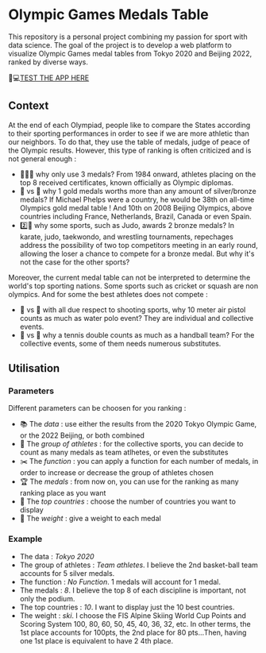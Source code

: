 # Olympic Games Medals Table

This repository is a personal project combining my passion for sport with data science. The goal of the project is to develop a web platform to visualize Olympic Games medal tables from Tokyo 2020 and Beijing 2022, ranked by diverse ways.

🚨💻[TEST THE APP HERE ](https://og-app-flask.herokuapp.com/) 


## Context

At the end of each Olympiad, people like to compare the States according to their sporting performances in order to see if we are more athletic than our neighbors. To do that, they use the table of medals, judge of peace of the Olympic results. However, this type of ranking is often criticized and is not general enough : 
* 🥇🥈🥉 why only use 3 medals? From 1984 onward, athletes placing on the top 8 received certificates, known officially as Olympic diplomas.
* 🥇 vs 🥉 why 1 gold medals worths more than any amount of silver/bronze medals? If Michael Phelps were a country, he would be 38th on all-time Olympics gold medal table ! And 10th on  2008 Beijing Olympics, above countries including France, Netherlands, Brazil, Canada or even Spain.
* 2️⃣🥉 why some sports, such as Judo, awards 2 bronze medals? In karate, judo, taekwondo, and wrestling tournaments, repechages address the possibility of two top competitors meeting in an early round, allowing the loser a chance to compete for a bronze medal. But why it's not the case for the other sports?

Moreover, the current medal table can not be interpreted to determine the world's top sporting nations. Some sports such as cricket or squash are non olympics. And for some the best athletes does not compete : 
* 🔫 vs 🏐 with all due respect to shooting sports, why 10 meter air pistol counts as much as water polo event? They are individual and collective events.
* 🎾 vs 🏀 why a tennis double counts as much as a handball team? For the collective events, some of them needs numerous substitutes.


## Utilisation

### Parameters 
Different parameters can be choosen for you ranking :
* 📚 The *data* : use either the results from the 2020 Tokyo Olympic Game, or the 2022 Beijing, or both combined
* 👥 The *group of athletes* : for the collective sports, you can decide to count as many medals as team atlhetes, or even the substitutes
* ✂️ The *function* : you can apply a function for each number of medals, in order to increase or decrease the group of athletes chosen
* 🏆 The *medals* : from now on, you can use for the ranking as many ranking place as you want
* 📑 The *top countries* : choose the number of countries you want to display
* 🌟 The *weight* : give a weight to each medal

### Example
* The data : *Tokyo 2020*
* The group of athletes : *Team athletes*. I believe the 2nd basket-ball team accounts for 5 silver medals.
* The function : *No Function*. 1 medals will account for 1 medal.
* The medals : *8*. I believe the top 8 of each discipline is important, not only the podium.
* The top countries : *10*. I want to display just the 10 best countries.
* The weight : *ski*. I choose the FIS Alpine Skiing World Cup Points and Scoring System 100, 80, 60, 50,	45,	40,	36,	32, etc. In other terms, the 1st place accounts for 100pts, the 2nd place for 80 pts...Then, having one 1st place is equivalent to have 2 4th place.



